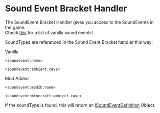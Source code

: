 # Sound Event Bracket Handler

The SoundEvent Bracket Handler gives you access to the SoundEvents in the game.  
Check [this](https://minecraft.wiki/w/Sounds.json) for a list of vanilla sound events!


SoundTypes are referenced in the Sound Event Bracket handler this way:

Vanilla
```zenscript
<soundevent:name>

<soundevent:ambient.cave>
```

Mod Added
```zenscript
<soundevent:modID:name>

<soundevent:minecraft:ambient.cave>
```

If the soundType is found, this will return an [ISoundEventDefinition](/Mods/ContentTweaker/Vanilla/Types/Sound/ISoundEventDefinition/) Object.  